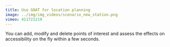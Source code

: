 ```yaml
---
title: Use GOAT for location planning
image: ../img/img_videos/scenario_new_station.png
vimeo: 411721219
---
```


You can add, modify and delete points of interest and assess the effects on accessibility on the fly within a few seconds. 
